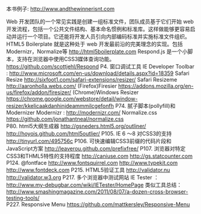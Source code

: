 本书例子: http://www.andthewinnerisnt.com

Web 开发团队的一个常见实践是创建一组标准文件，团队成员基于它们开始 web 开发流程，包括一个公共文件结构、基本命名惯例和标准库。这样做能够更容易启动并运行一个项目。它还能将开发人员引向内部编码标准并实施标准文件组织。 HTML5 Boilerplate 就是这种处于 web 开发最前沿的完美理念的实现。包括Modernizr，Normalize等 
   http://html5boilerplate.com
Respond.js 是一个小脚本，支持在浏览器中使用CSS3媒体查询功能。
  https://github.com/scottjehl/Respond 
P4. 窗口调试工具
   IE Developer Toolbar : http://www.microsoft.com/en-us/download/details.aspx?id=18359
   Safari Resize http://sixfoot1.com/safari-extensions/resizer/
   Safari Resizeme http://aaronholla.webs.com/
   (Firefox)Firesier  https://addons.mozilla.org/en-us/firefox/addon/firesizer/
   (Chrome)Windows Resizer https://chrome.google.com/webstore/detail/window-resizer/kkelicaakdanhinjdeammmilcgefonfh 
P74. 腻子脚本(pollyfill)和Modernizer
    Modernizr : http://modernizr.com/ 
    Normalize.css https://github.com/jonathantneal/normalize.css  
P80. html5大纲生成器
   http://gsneders.html5.org/outliner/
   http://hoyois.github.com/html5outlier/
P105. IE 6 ～8 对CSS3的支持
   http://tinyurl.com/495756c
P106. 可快速编辑CSS3前缀的代码片段和JavaScript方案
    http://leaverou.github.com/prefixfree/
P107. 浏览器对特定CSS3和THML5特性的支持程度
   http://caniuse.com
   http://gs.statcounter.com
P124. @fontface
    http://www.fontsquirrel.com
    http://www.typekit.com
    http://www.fontdeck.com
P215. HTML5验证工具
   http://validator.nu
   http://validator.w3.org
P217. 多个浏览器中测试网站
  IE Tester ： http://www.my-debugbar.com/wiki/IETester/HomePage
  类似工具总结： http://www.smashingmagazine.com/2011/08/07/a-dozen-cross-browser-testing-tools/   
P227. Responsive Menu
 https://github.com/mattkersley/Responsive-Menu